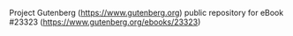 Project Gutenberg (https://www.gutenberg.org) public repository for eBook #23323 (https://www.gutenberg.org/ebooks/23323)
